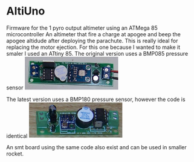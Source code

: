 # AltiUno
Firmware for the 1 pyro output altimeter using an ATMega 85 microcontroller
An altimeter that fire a charge at apogee and beep the apogee altidude after deploying the parachute. This is really ideal for replacing the motor ejection.
For this one because I wanted to make it smaler I used an ATtiny 85.
The original version uses a BMP085 pressure sensor
<img src="/pictures/AltiUno-bmp085.jpg" width="49%">

The latest version uses a BMP180 pressure sensor, however the code is identical
<img src="/pictures/AltiUno-bmp180.jpg" width="49%">

An smt board using the same code also exist and can be used in smaller rocket.
